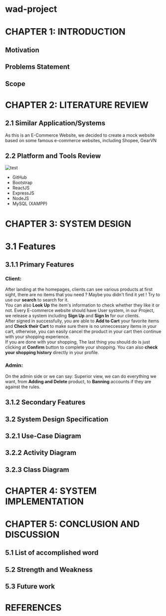 # wad-project
# CHAPTER 1: INTRODUCTION
## Motivation
## Problems Statement
## Scope
# CHAPTER 2: LITERATURE REVIEW
## 2.1 Similar Application/Systems
As this is an E-Commerce Website, we decided to create a mock website based on some famous e-commerce websites, including Shopee, GearVN

## 2.2 Platform and Tools Review
![test](https://i.ibb.co/K0hfwG4/23264b905fcd7ed378a6b3c5d8f2a047-7598772829043055595.png)

- GitHub
- Bootstrap
- ReactJS
- ExpressJS
- NodeJS
- MySQL (XAMPP)

# CHAPTER 3: SYSTEM DESIGN
# 3.1 Features
## 3.1.1 Primary Features
### Client:
After landing at the homepages, clients can see various products at first sight, there are no items that you need ? Maybe you didn't find it yet ! Try to use our **search** to search for it.  
You can also **Look Up** the item's information to check whether they like it or not. 
Every E-commerce website should have User system, in our Project, we release a system including **Sign Up** and **Sign In** for our clients.  
After signed in successfully, you are able to **Add to Cart** your favorite items and **Check their Cart** to make sure there is no unneccessary items in your cart, otherwise, you can easily cancel the product in your cart then continue with your shopping experience.  
If you are done with your shopping, The last thing you should do is just clicking at **Confirm** button to complete your shopping. 
You can also **check your shopping history** directly in your profile.  
### Admin:
On the admin side or we can say: Superior view, we can do everything we want, from **Adding and Delete** product, to **Banning** accounts if they are against the rules.  

## 3.1.2 Secondary Features
## 3.2 System Design Specification
## 3.2.1 Use-Case Diagram
## 3.2.2 Activity Diagram
## 3.2.3 Class Diagram
# CHAPTER 4: SYSTEM IMPLEMENTATION
# CHAPTER 5: CONCLUSION AND DISCUSSION
## 5.1 List of accomplished word
## 5.2 Strength and Weakness
## 5.3 Future work
# REFERENCES




